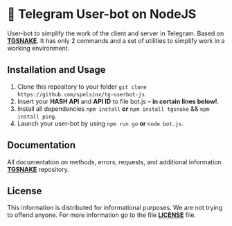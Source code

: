 # 🚀 Telegram User-bot on NodeJS
User-bot to simplify the work of the client and server in Telegram. Based on **[TGSNAKE](https://github.com/tgsnake/tgsnake)**. It has only 2 commands and a set of utilities to simplify work in a working environment.

## Installation and Usage

1. Clone this repository to your folder `git clone https://github.com/spelsinx/tg-userbot-js`.
2. Insert your **HASH API** and **API ID** to file bot.js – **in certain lines below!**.
3. Install all dependencies `npm install` **or** `npm install tgsnake` && `npm install ping`.
4. Launch your user-bot by using `npm run go` **or** `node bot.js`.

## Documentation

All documentation on methods, errors, requests, and additional information  **[TGSNAKE](https://github.com/tgsnake/tgsnake)** repository.

## License 

This information is distributed for informational purposes. We are not trying to offend anyone. For more information go to the file **[LICENSE](https://github.com/spelsinx/tg-userbot-js/blob/main/LICENSE)** file. 












